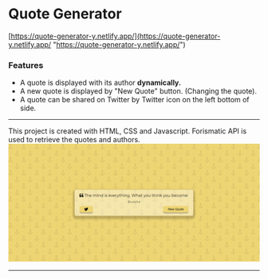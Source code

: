 # Quote Generator
[https://quote-generator-y.netlify.app/](https://quote-generator-y.netlify.app/ "https://quote-generator-y.netlify.app/")
### Features
- A quote is displayed with its author **dynamically.**
- A new quote is displayed by "New Quote" button. (Changing the quote).
- A quote can be shared on Twitter by Twitter icon on the left bottom of side.

------------
This project is created with HTML, CSS and Javascript.
Forismatic API is used to retrieve the quotes and authors.
![](https://github.com/yagnurl/Quote-Generator/blob/main/quoteGenerator-preview.png)

------------

